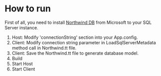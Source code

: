 # How to run

First of all, you need to install [Northwind DB](https://docs.microsoft.com/en-us/dotnet/framework/data/adonet/sql/linq/downloading-sample-databases) from Microsoft to your SQL Server instance.

1. Host: Modify 'connectionString' section into your App.config.
2. Client: Modify connection string parameter in LoadSqlServerMetadata method call in Northwind.tt file.
3. Client: Save the Northwind.tt file to generate database model.
4. Build
5. Start Host
6. Start Client
